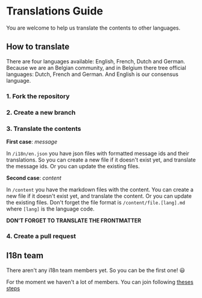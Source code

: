 # Translations Guide

You are welcome to help us translate the contents to other languages.

## How to translate

There are four languages available: English, French, Dutch and German. Because we are an Belgian community, and in Belgium there tree official languages: Dutch, French and German. And English is our consensus language.

### 1. Fork the repository

### 2. Create a new branch

### 3. Translate the contents

**First case**: _message_

In `/i18n/en.json` you have json files with formatted message ids and their translations.
So you can create a new file if it doesn't exist yet, and translate the message ids. Or you can update the existing files.

**Second case**: _content_

In `/content` you have the markdown files with the content. You can create a new file if it doesn't exist yet, and translate the content. Or you can update the existing files.
Don't forget the file format is `/content/file.[lang].md` where `[lang]` is the language code.

**DON'T FORGET TO TRANSLATE THE FRONTMATTER**

### 4. Create a pull request

## I18n team

There aren't any i18n team members yet. So you can be the first one! 😃

For the moment we haven't a lot of members. You can join following [theses steps](https://github.com/belgiumJS/admin/blob/main/governance.md#how-to-become-a-member-of-the-community)
